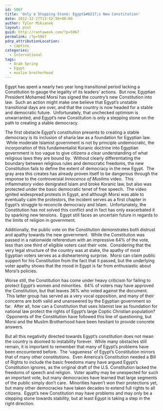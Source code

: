```yaml
---
id: 5067
title: 'Only a Stepping Stone: Egypt&#8217;s New Constitution'
date: 2012-12-27T13:52:50+00:00
author: Tyler Miksanek
layout: post
guid: http://rantaweek.com/?p=5067
permalink: /?p=5067
pdrp_attributionLocation:
  - caption
categories:
  - International
tags:
  - Arab Spring
  - Egypt
  - muslim brotherhood
---
```

Egypt has spent a nearly two year long transitional period lacking a Constitution to gauge the legality of its leaders&#8217; actions.  But now, Egyptian President Mohamed Morsi has signed the country&#8217;s new Constitution into law.  Such an action might make one believe that Egypt&#8217;s unstable transitional days are over, and that the country is now headed for a stable and democratic future.  Unfortunately, that unchecked optimism is unwarranted, and Egypt&#8217;s new Constitution is only a stepping stone on the path to creating a stable democracy.

The first obstacle Egypt&#8217;s constitution presents to creating a stable democracy is its inclusion of sharia law as a foundation for Egyptian law.  While moderate Islamist government is not by principle undemocratic, the incorporation of this fundamentalist Koranic doctrine into Egyptian government is too vague to give citizens a clear understanding of what religious laws they are bound by.  Without clearly differentiating the boundary between religious rules and democratic freedoms, the new Constitution fails to define the extent of democracy in the new Egypt.  The gray area this creates has already proven itself to be dangerous through the response to the controversial _Innocence of Muslims_ video.  This inflammatory video denigrated Islam and broke Koranic law, but also was protected under the basic democratic tenet of free speech.  The video ignited widespread protests in Egypt, and although Morsi was able to eventually calm the protestors, the incident serves as a first chapter in Egypt&#8217;s struggle to reconcile democracy and Islam.  Unfortunately, the Constitution has not solved this conflict and in fact has only exacerbated it by sparking new tensions.  Egypt still faces an uncertain future in regards to the limits of religion in government.

Additionally, the public vote on the Constitution demonstrates both distrust and apathy towards the new government.  While the Constitution was passed in a nationwide referendum with an impressive 64% of the vote, less than one third of eligible voters cast their vote.  Considering that the very legal structure of the country was at stake, the apathy of most Egyptian voters serves as a disheartening surprise.  Morsi can claim public support for his Constitution from the fact that it passed, but the underlying voter apathy shows that the mood in Egypt is far from enthusiastic about Morsi&#8217;s policies.

Worse still, the Constitution has come under heavy criticism for failing to protect Egypt&#8217;s women and minorities.  64% of voters may have approved the Constitution, but that leaves 36% who voted against the document.  This latter group has served as a very vocal opposition, and many of their concerns are both valid and unanswered by the Egyptian government so far.  After all, how can a Constitution that uses Islamist law as foundation for national law protect the rights of Egypt&#8217;s large Coptic Christian population?  Opponents of the Constitution have followed this line of questioning, but Morsi and the Muslim Brotherhood have been hesitant to provide concrete answers.

But all this negativity directed towards Egypt&#8217;s constitution does not mean the country is doomed to instability forever.  While many obstacles still remain, it is important to remember that many of Egypt&#8217;s problems have been encountered before.  The &#8216;vagueness&#8217; of Egypt&#8217;s Constitution mirrors that of many other constitutions.  Even America&#8217;s Constitution needed a Bill of Rights to include the basic freedoms many have argued Egypt&#8217;s Constitution ignores, as the original draft of the U.S. Constitution lacked the freedoms of speech and religion.  Voter apathy may be unexpected for such an important vote, but many democracies have learned that large segments of the public simply don&#8217;t care.  Minorities haven&#8217;t won their protections yet, but many other democracies have taken decades to extend full rights to all citizens.  Egypt&#8217;s new Constitution may have problems and may only be a stepping stone towards stability, but at least Egypt is taking a step in the right direction.